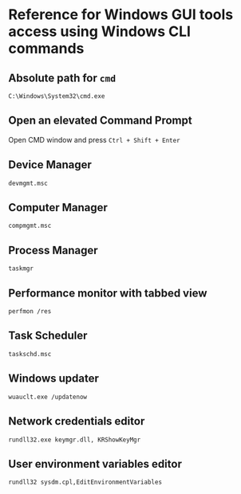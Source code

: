 # Reference for Windows GUI tools access using Windows CLI commands

## Absolute path for `cmd`

```shell script
C:\Windows\System32\cmd.exe
```

## Open an elevated Command Prompt

Open CMD window and press `Ctrl + Shift + Enter`

## Device Manager

`devmgmt.msc`

## Computer Manager

`compmgmt.msc`

## Process Manager

`taskmgr`

## Performance monitor with tabbed view 

`perfmon /res`

## Task Scheduler

`taskschd.msc`

## Windows updater

`wuauclt.exe /updatenow`

## Network credentials editor

`rundll32.exe keymgr.dll, KRShowKeyMgr`

## User environment variables editor

`rundll32 sysdm.cpl,EditEnvironmentVariables`
